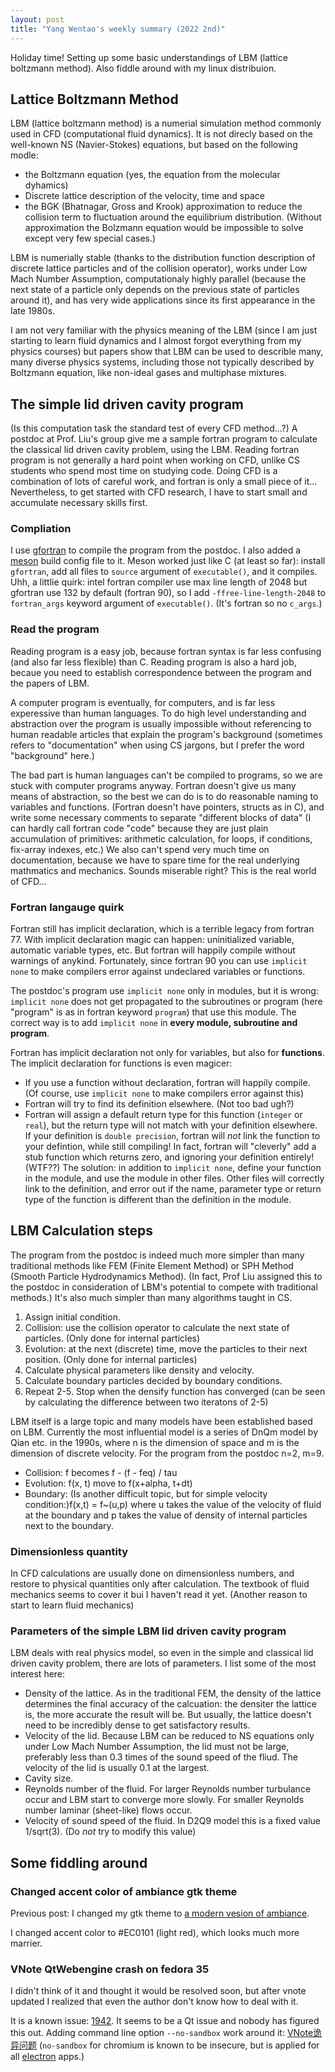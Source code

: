 ```yaml
---
layout: post
title: "Yang Wentao's weekly summary (2022 2nd)"
---
```

<!-- This Source Code Form is subject to the terms of the Mozilla Public
   - License, v. 2.0. If a copy of the MPL was not distributed with this
   - file, You can obtain one at https://mozilla.org/MPL/2.0/. -->
Holiday time! Setting up some basic understandings of LBM (lattice boltzmann method). Also fiddle around with my linux distribuion.

## Lattice Boltzmann Method
LBM (lattice boltzmann method) is a numerial simulation method commonly used in CFD (computational fluid dynamics). It is not direcly based on the well-known NS (Navier-Stokes) equations, but based on the following modle:
* the Boltzmann equation (yes, the equation from the molecular dyhamics)
* Discrete lattice description of the velocity, time and space
* the BGK (Bhatnagar, Gross and Krook) approximation to reduce the collision term to fluctuation around the equilibrium distribution. (Without approximation the Bolzmann equation would be impossible to solve except very few special cases.)

LBM is numerially stable (thanks to the distribution function description of discrete lattice particles and of the collision operator), works under Low Mach Number Assumption, computationaly highly parallel (because the next state of a particle only depends on the previous state of particles around it), and has very wide applications since its first appearance in the late 1980s.

I am not very familiar with the physics meaning of the LBM (since I am just starting to learn fluid dynamics and I almost forgot everything from my physics courses) but papers show that LBM can be used to describle many, many diverse physics systems, including those not typically described by Boltzmann equation, like non-ideal gases and multiphase mixtures.

## The simple lid driven cavity program
(Is this computation task the standard test of every CFD method...?)
A postdoc at Prof. Liu's group give me a sample fortran program to calculate the classical lid driven cavity problem, using the LBM. Reading fortran program is not generally a hard point when working on CFD, unlike CS students who spend most time on studying code. Doing CFD is a combination of lots of careful work, and fortran is only a small piece of it... Nevertheless, to get started with CFD research, I have to start small and accumulate necessary skills first.

### Compliation
I use [gfortran](https://gcc.gnu.org/fortran/) to compile the program from the postdoc. I also added a [meson](http://mesonbuild.com/) build config file to it. Meson worked just like C (at least so far): install `gfortran`, add all files to `source` argument of `executable()`, and it compiles. Uhh, a littlie quirk: intel fortran compiler use max line length of 2048 but gfortran use 132 by default (fortran 90), so I add `-ffree-line-length-2048` to `fortran_args` keyword argument of `executable()`. (It's fortran so no `c_args`.)

### Read the program
Reading program is a easy job, because fortran syntax is far less confusing (and also far less flexible) than C. Reading program is also a hard job, becaue you need to establish correspondence between the program and the papers of LBM. 

A computer program is eventually, for computers, and is far less experessive than human languages. To do high level understanding and abstraction over the program is usually impossible without referencing to human readable articles that explain the program's background (sometimes refers to "documentation" when using CS jargons, but I prefer the word "background" here.) 

The bad part is human languages can't be compiled to programs, so we are stuck with computer programs anyway. Fortran doesn't give us many means of abstraction, so the best we can do is to do reasonable naming to variables and functions. (Fortran doesn't have pointers, structs as in C), and write some necessary comments to separate "different blocks of data" (I can hardly call fortran code "code" because they are just plain accumulation of primitives: arithmetic calculation,  for loops, if conditions, fix-array indexes, etc.) We also can't spend very much time on documentation, because we have to spare time for the real underlying mathmatics and mechanics. Sounds miserable right? This is the real world of CFD...

### Fortran langauge quirk
Fortran still has implicit declaration, which is a terrible legacy from fortran 77. With implicit declaration magic can happen: uninitialized variable, automatic variable types, etc. But fortran will happily compile without warnings of anykind. Fortunately, since fortran 90 you can use `implicit none` to make compilers error against undeclared variables or functions.

The postdoc's program use `implicit none` only in modules, but it is wrong: `implicit none` does not get propagated to the subroutines or program (here "program" is as in fortran keyword `program`) that use this module. The correct way is to add `implicit none` in **every module, subroutine and program**.

Fortran has implicit declaration not only for variables, but also for **functions**. The implicit declaration for functions is even magicer:
* If you use a function without declaration, fortran will happily compile. (Of course, use  `implicit none` to make compilers error against this)
* Fortran will try to find its definition elsewhere. (Not too bad ugh?)
* Fortran will assign a default return type for this function (`integer` or `real`), but the return type will not match with your definition elsewhere. If your definition is `double precision`, fortran will *not* link the function to your defintion, while still compiling! In fact, fortran will "cleverly" add a stub function which returns zero, and ignoring your definition entirely! (WTF??)
The solution: in addition to `implicit none`, define your function in the module, and use the module in other files. Other files will correctly link to the definition, and error out if the name, parameter type or return type of the function is different than the definition in the module.

## LBM Calculation steps
The program from the postdoc is indeed much more simpler than many traditional methods like FEM (Finite Element Method) or SPH Method (Smooth Particle Hydrodynamics Method). (In fact, Prof Liu assigned this to the postdoc in consideration of LBM's potential to compete with traditional methods.) It's also much simpler than many algorithms taught in CS.

1. Assign initial condition.
2. Collision: use the collision operator to calculate the next state of particles. (Only done for internal particles)
3. Evolution: at the next (discrete) time, move the particles to their next position. (Only done for internal particles)
4. Calculate physical parameters like density and velocity.
5. Calculate boundary particles decided by boundary conditions.
6. Repeat 2-5. Stop when the densify function has converged (can be seen by calculating the difference between two iteratons of 2-5)

LBM itself is a large topic and many models have been established based on LBM. Currently the most influential model is a series of DnQm model by Qian etc. in the 1990s, where n is the dimension of space and m is the dimension of discrete velocity. For the program from the postdoc n=2, m=9.

* Collision: f becomes f - (f - feq) / tau
* Evolution: f(x, t) move to f(x+alpha, t+dt)
* Boundary: (Is another difficult topic, but for simple velocity condition:)f(x,t) = f~(u,p) where u takes the value of the velocity of fluid at the boundary and p takes the value of density of internal particles next to the boundary.

### Dimensionless quantity
In CFD calculations are usually done on dimensionless numbers, and restore to physical quantities only after calculation. The textbook of fluid mechanics seems to cover it bui I haven't read it yet. (Another reason to start to learn fluid mechanics)

### Parameters of the simple LBM lid driven cavity program
LBM deals with real physics model, so even in the simple and classical lid driven cavity problem, there are lots of parameters. I list some of the most interest here:

* Density of the lattice. As in the traditional FEM, the density of the lattice determines the final accuracy of the calcuation: the densiter the lattice is, the more accurate the result will be. But usually, the lattice doesn't need to be incredibly dense to get satisfactory results.
* Velocity of the lid. Because LBM can be reduced to NS equations only under Low Mach Number Assumption, the lid must not be large, preferably less than 0.3 times of the sound speed of the fliud. The velocity of the lid is usually 0.1 at the largest.
* Cavity size.
* Reynolds number of the fluid. For larger Reynolds number turbulance occur and LBM start to converge more slowly. For smaller Reynolds number laminar (sheet-like) flows occur.
* Velocity of sound speed of the fluid. In D2Q9 model this is a fixed value 1/sqrt(3). (Do *not* try to modify this value)

## Some fiddling around

### Changed accent color of ambiance gtk theme
Previous post: I changed my gtk theme to [a modern vesion of ambiance](https://github.com/willyywt/adwaita-gtk-ubuntu).

I changed accent color to #EC0101 (light red), which looks much more marrier.

### VNote QtWebengine crash on fedora 35
I didn't think of it and thought it would be resolved soon, but after vnote updated I realized that even the author don't know how to deal with it.

It is a known issue: [1942](https://github.com/vnotex/vnote/issues/1942). It seems to be a Qt issue and nobody has figured this out. Adding command line option `--no-sandbox` work around it: [VNote诡异问题](https://www.usmacd.com/2021/11/29/vnote/) (`no-sandbox` for chromium is known to be insecure, but is applied for all [electron](https://www.electronjs.org/) apps.)